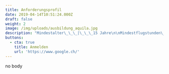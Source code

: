 ```yaml
---
title: Anforderungsprofil
date: 2019-04-14T10:51:24.000Z
draft: false
weight: 2
image: /img/uploads/ausbildung_aquila.jpg
description: "Mindestalter\_\_\_|\_\_\_15 Jahre\n\nMindestflugstunden\_\_\_|\_\_\_45 Stunden\n\nKosten\_\_\_|\_\_\_CHF 18'000.– bis 22'000.–\n\nAusbildungsdauer\_\_\_|\_\_\_ca. 1.5 Jahre\n\nGesundheit\_\_\_|\_\_\_Medical Class 2"
buttons:
  - cta: true
    title: Anmelden
    url: 'https://www.google.ch/'
---
```

no body

